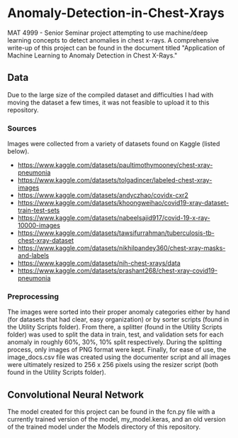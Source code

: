 # Anomaly-Detection-in-Chest-Xrays
MAT 4999 - Senior Seminar project attempting to use machine/deep learning concepts to detect anomalies in chest x-rays. A comprehensive write-up of this project can be found in the document titled "Application of Machine Learning to Anomaly Detection in Chest X-Rays."

## Data
Due to the large size of the compiled dataset and difficulties I had with moving the dataset a few times, it was not feasible to upload it to this repository.
### Sources
Images were collected from a variety of datasets found on Kaggle (listed below).
- https://www.kaggle.com/datasets/paultimothymooney/chest-xray-pneumonia
- https://www.kaggle.com/datasets/tolgadincer/labeled-chest-xray-images
- https://www.kaggle.com/datasets/andyczhao/covidx-cxr2
- https://www.kaggle.com/datasets/khoongweihao/covid19-xray-dataset-train-test-sets
- https://www.kaggle.com/datasets/nabeelsajid917/covid-19-x-ray-10000-images
- https://www.kaggle.com/datasets/tawsifurrahman/tuberculosis-tb-chest-xray-dataset
- https://www.kaggle.com/datasets/nikhilpandey360/chest-xray-masks-and-labels
- https://www.kaggle.com/datasets/nih-chest-xrays/data
- https://www.kaggle.com/datasets/prashant268/chest-xray-covid19-pneumonia
### Preprocessing
The images were sorted into their proper anomaly categories either by hand (for datasets that had clear, easy organization) or by sorter scripts (found in the Utility Scripts folder). From there, a splitter (found in the Utility Scripts folder) was used to split the data in train, test, and validation sets for each anomaly in roughly 60%, 30%, 10% split respectively. During the splitting process, only images of PNG format were kept. Finally, for ease of use, the image_docs.csv file was created using the documenter script and all images were ultimately resized to 256 x 256 pixels using the resizer script (both found in the Utility Scripts folder).

## Convolutional Neural Network
The model created for this project can be found in the fcn.py file with a currently trained version of the model, my_model.keras, and an old version of the trained model under the Models directory of this repository.